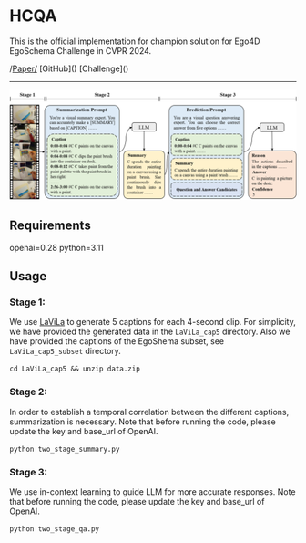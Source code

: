 # HCQA

This is the official implementation for champion solution for Ego4D EgoSchema Challenge in CVPR 2024.

/[Paper/]() \[GitHub\]() \[Challenge\]()

***

![Framework](/figure/framework.png)

## Requirements
openai=0.28
python=3.11

## Usage
### Stage 1:
We use [LaViLa](https://github.com/facebookresearch/LaViLa) to generate 5 captions for each 4-second clip. For simplicity, we have provided the generated data in the `LaViLa_cap5` directory. Also we have provided the captions of the EgoShema subset, see `LaViLa_cap5_subset` directory.
```
cd LaViLa_cap5 && unzip data.zip
```

### Stage 2:
In order to establish a temporal correlation between the different captions, summarization is necessary. Note that before running the code, please update the key and base_url of OpenAI.
```
python two_stage_summary.py
```

### Stage 3:
We use in-context learning to guide LLM for more accurate responses. Note that before running the code, please update the key and base_url of OpenAI.
```
python two_stage_qa.py
```
